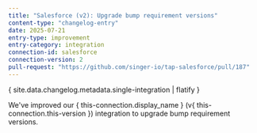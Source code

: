 ```yaml
---
title: "Salesforce (v2): Upgrade bump requirement versions"
content-type: "changelog-entry"
date: 2025-07-21
entry-type: improvement
entry-category: integration
connection-id: salesforce
connection-version: 2
pull-request: "https://github.com/singer-io/tap-salesforce/pull/187"
---
```

{ site.data.changelog.metadata.single-integration | flatify }

We've improved our { this-connection.display_name } (v{ this-connection.this-version }) integration to upgrade bump requirement versions.